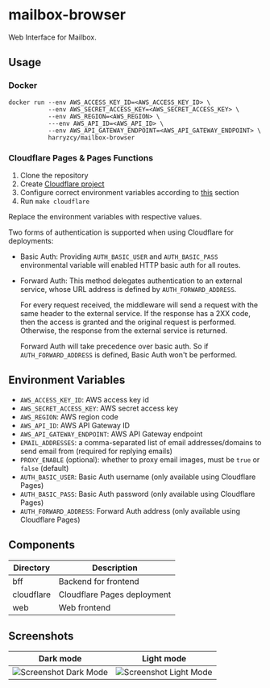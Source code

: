 # mailbox-browser

Web Interface for Mailbox.

## Usage

### Docker

```shell
docker run --env AWS_ACCESS_KEY_ID=<AWS_ACCESS_KEY_ID> \
           --env AWS_SECRET_ACCESS_KEY=<AWS_SECRET_ACCESS_KEY> \
           --env AWS_REGION=<AWS_REGION> \
           ---env AWS_API_ID=<AWS_API_ID> \
           --env AWS_API_GATEWAY_ENDPOINT=<AWS_API_GATEWAY_ENDPOINT> \
           harryzcy/mailbox-browser
```

### Cloudflare Pages & Pages Functions

1. Clone the repository
1. Create [Cloudflare project](https://developers.cloudflare.com/pages/get-started/guide/)
1. Configure correct environment variables according to [this](#environment-variables) section
1. Run `make cloudflare`

Replace the environment variables with respective values.

Two forms of authentication is supported when using Cloudflare for deployments:

- Basic Auth: Providing `AUTH_BASIC_USER` and `AUTH_BASIC_PASS` environmental variable will enabled HTTP basic auth for all routes.
- Forward Auth: This method delegates authentication to an external service, whose URL address is defined by `AUTH_FORWARD_ADDRESS`.

  For every request received, the middleware will send a request with the same header to the external service. If the response has a 2XX code, then the access is granted and the original request is performed. Otherwise, the response from the external service is returned.

  Forward Auth will take precedence over basic auth. So if `AUTH_FORWARD_ADDRESS` is defined, Basic Auth won't be performed.

## Environment Variables

- `AWS_ACCESS_KEY_ID`: AWS access key id
- `AWS_SECRET_ACCESS_KEY`: AWS secret access key
- `AWS_REGION`: AWS region code
- `AWS_API_ID`: AWS API Gateway ID
- `AWS_API_GATEWAY_ENDPOINT`: AWS API Gateway endpoint
- `EMAIL_ADDRESSES`: a comma-separated list of email addresses/domains to send email from (required for replying emails)
- `PROXY_ENABLE` (optional): whether to proxy email images, must be `true` or `false` (default)
- `AUTH_BASIC_USER`: Basic Auth username (only available using Cloudflare Pages)
- `AUTH_BASIC_PASS`: Basic Auth password (only available using Cloudflare Pages)
- `AUTH_FORWARD_ADDRESS`: Forward Auth address (only available using Cloudflare Pages)

## Components

| Directory | Description |
| --------- | ----------- |
| bff | Backend for frontend |
| cloudflare | Cloudflare Pages deployment |
| web | Web frontend |

## Screenshots

| Dark mode |  Light mode |
|:---------:|:-----------:|
| ![Screenshot Dark Mode](https://github.com/harryzcy/mailbox-browser/assets/37034805/b77a6c40-c6c1-4dd8-98de-2add697b26f9) | ![Screenshot Light Mode](https://github.com/harryzcy/mailbox-browser/assets/37034805/ce9ab42c-923a-4b03-8ee4-bcdc9d4b72ed) |
